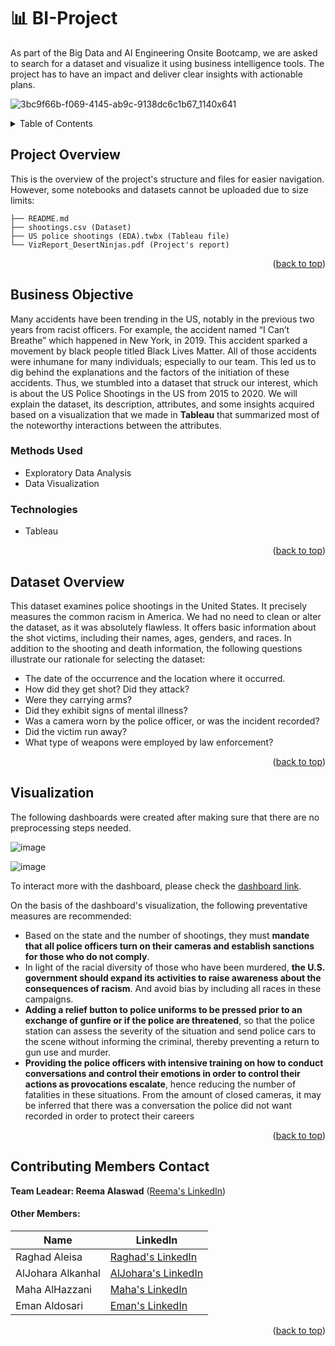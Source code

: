 <a name="readme-top"></a>

# :bar_chart: BI-Project
As part of the Big Data and AI Engineering Onsite Bootcamp, we are asked to search for a dataset and visualize it using business intelligence tools. The project has to have an impact and deliver clear insights with actionable plans.

![3bc9f66b-f069-4145-ab9c-9138dc6c1b67_1140x641](https://user-images.githubusercontent.com/53378171/222489799-9a2415cf-13a3-4443-a0bc-eebaa1768697.jpg)


<!-- TABLE OF CONTENTS -->
<details>
  <summary>Table of Contents</summary>
  <ol>
    <li><a href="#project-overview">Project Overview</a></li>
    <li>
    <a href="#business-objective">Business Objective</a>
      <ul>
        <li><a href="#methods-used">Methods Used</a></li>
        <li><a href="#technologies">Technologies</a></li>
      </ul>
    </li>
    <li><a href="#dataset-overview">Dataset Overview</a></li>
    <li><a href="#visualization">Visualization</a></li>
    <li><a href="#contributing-members-contact">Contributing Members Contact</a></li>
  </ol>
</details>

##
## Project Overview

This is the overview of the project's structure and files for easier navigation. However, some notebooks and datasets cannot be uploaded due to size limits:

```
├── README.md
├── shootings.csv (Dataset)
├── US police shootings (EDA).twbx (Tableau file)
└── VizReport_DesertNinjas.pdf (Project's report)
```

<p align="right">(<a href="#readme-top">back to top</a>)</p>

## Business Objective

Many accidents have been trending in the US, notably in the previous two years from racist officers. For example, the accident named “I Can’t Breathe” which happened in New York, in 2019. This accident sparked a movement by black people titled Black Lives Matter. All of those accidents were inhumane for many individuals; especially to our team. This led us to dig behind the explanations and the factors of the initiation of these accidents. Thus, we stumbled into a dataset that struck our interest, which is about the US Police Shootings in the US from 2015 to 2020. We will explain the dataset, its description, attributes, and some insights acquired based on a visualization that we made in **Tableau** that summarized most of the noteworthy interactions between the attributes.

### Methods Used
* Exploratory Data Analysis
* Data Visualization

### Technologies
* Tableau

<p align="right">(<a href="#readme-top">back to top</a>)</p>

## Dataset Overview
This dataset examines police shootings in the United States. It precisely measures the common racism in America. We had no need to clean or alter the dataset, as it was 
absolutely flawless. It offers basic information about the shot victims, including their names, ages, genders, and races. In addition to the shooting and death information, the following questions illustrate our rationale for selecting the dataset:

* The date of the occurrence and the location where it occurred.
* How did they get shot? Did they attack?
* Were they carrying arms?
* Did they exhibit signs of mental illness?
* Was a camera worn by the police officer, or was the incident recorded?
* Did the victim run away?
* What type of weapons were employed by law enforcement?


<p align="right">(<a href="#readme-top">back to top</a>)</p>

## Visualization

The following dashboards were created after making sure that there are no preprocessing steps needed. 

![image](https://user-images.githubusercontent.com/53378171/222495204-56f21ba9-34aa-494e-9b40-e4841abb0bce.png)

![image](https://user-images.githubusercontent.com/53378171/222495509-a890e1c3-6a33-4701-91d5-8bd6fa21fa6c.png)

To interact more with the dashboard, please check the [dashboard link](https://public.tableau.com/app/profile/johara.alkanhal/viz/USpoliceshootingsEDA2_16646517597510/Story1).

On the basis of the dashboard's visualization, the following preventative measures are recommended:
* Based on the state and the number of shootings, they must **mandate that all police officers turn on their cameras and establish sanctions for those who do not comply**.
* In light of the racial diversity of those who have been murdered, **the U.S. government should expand its activities to raise awareness about the consequences of racism**. And avoid bias by including all races in these campaigns.
* **Adding a relief button to police uniforms to be pressed prior to an exchange of gunfire or if the police are threatened**, so that the police station can assess the 
severity of the situation and send police cars to the scene without informing the criminal, thereby preventing a return to gun use and murder.
* **Providing the police officers with intensive training on how to conduct conversations and control their emotions in order to control their actions as provocations escalate**, hence reducing the number of fatalities in these situations. From the amount of closed cameras, it may be inferred that there was a conversation the police did not want recorded in order to protect their careers

<p align="right">(<a href="#readme-top">back to top</a>)</p>

## Contributing Members Contact

**Team Leadear: Reema Alaswad** ([Reema's LinkedIn](https://www.linkedin.com/in/reema-alaswad-2002a3188/))

#### Other Members:

|Name     |  LinkedIn   | 
|---------|-----------------|
| Raghad Aleisa | [Raghad's LinkedIn](https://www.linkedin.com/in/rghde)  |
| AlJohara Alkanhal | [AlJohara's LinkedIn](https://www.linkedin.com/in/joharaalkanhal/) |
| Maha AlHazzani | [Maha's LinkedIn](https://www.linkedin.com/in/mahazzani/)  |
| Eman Aldosari | [Eman's LinkedIn](https://www.linkedin.com/in/eman-aldosari-51215a204/)  |

<p align="right">(<a href="#readme-top">back to top</a>)</p>
